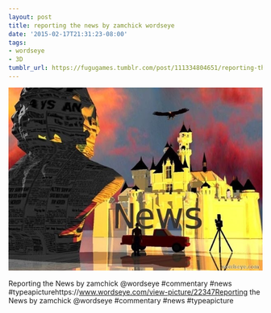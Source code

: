 ```yaml
---
layout: post
title: reporting the news by zamchick wordseye
date: '2015-02-17T21:31:23-08:00'
tags:
- wordseye
- 3D
tumblr_url: https://fugugames.tumblr.com/post/111334804651/reporting-the-news-by-zamchick-wordseye
---
```

 ![](/tumblr_files/tumblr_njy4cbXUXD1tgne1po1_640.jpg)  

Reporting the News by zamchick @wordseye #commentary #news #typeapicturehttps://www.wordseye.com/view-picture/22347Reporting the News by zamchick @wordseye #commentary #news #typeapicture


